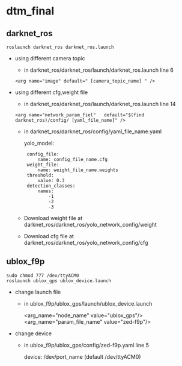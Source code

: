 # dtm_final
## darknet_ros
    roslaunch darknet_ros darknet_ros.launch
    
* using different camera topic
    *  in darknet_ros/darknet_ros/launch/darknet_ros.launch line 6
      
      <arg name="image" default=" [camera_topic_name] " />
* using different cfg,weight file
    *  in darknet_ros/darknet_ros/launch/darknet_ros.launch line 14

      <arg name="network_param_fiel"   default="$(find darknet_ros)/config/ [yaml_file_name]" />
       
    *  in darknet_ros/darknet_ros/config/yaml_file_name.yaml
        
        yolo_model:
        
            config_file:
                name: config_file_name.cfg
            weight_file:
                name: weight_file_name.weights
            threshold:
                value: 0.3
            detection_classes:
                names:
                    -1
                    -2
                    -3
                    
    *  Download weight file at darknet_ros/darknet_ros/yolo_network_config/weight 
    *  Download cfg file at darknet_ros/darknet_ros/yolo_network_config/cfg
## ublox_f9p
    sudo chmod 777 /dev/ttyACM0
    roslaunch ublox_gps ublox_device.launch
* change launch file
    * in ublox_f9p/ublox_gps/launch/ublox_device.launch
  
      <arg_name="node_name" value="ublox_gps"/>
      <arg_name="param_file_name" value="zed-f9p"/>
* change device
    * in ublox_f9p/ublox_gps/config/zed-f9p.yaml line 5
      
      device: /dev/port_name (default /dev/ttyACM0)
